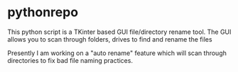 # pythonrepo
This python script is a TKinter based GUI file/directory rename tool.
The GUI allows you to scan through folders, drives to find and rename the files

Presently I am working on a "auto rename" feature which will scan through directories to fix bad file naming practices.
